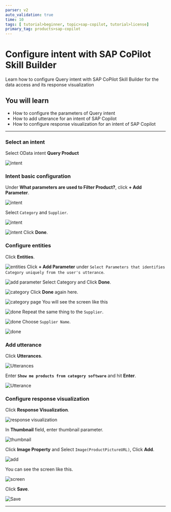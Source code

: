 ```yaml
---
parser: v2
auto_validation: true
time: 10
tags: [ tutorial>beginner, topic>sap-copilot, tutorial>license]
primary_tag: products>sap-copilot
---
```

# Configure intent with SAP CoPilot Skill Builder
<!-- description --> Learn how to configure Query intent with SAP CoPilot Skill Builder for the data access and its response visualization

<!---
## Prerequisites
 - [Assign OData to the Skill](https://developers.sap.com/index.html)
-->

## You will learn
  - How to configure the parameters of Query intent
  - How to add utterance for an intent of SAP Copilot
  - How to configure response visualization for an intent of SAP Copilot

---

### Select an intent


Select OData intent **Query Product**  

![intent](copilot-01-1.png)


### Intent basic configuration


Under **What parameters are used to Filter Product?**,
click  **+ Add Parameter**.  

![intent](copilot-02-1.png)


Select `Category` and `Supplier`.

![intent](copilot-02-2.png)

![intent](copilot-02-3.png)
Click **Done**.


### Configure entities


Click **Entities**.  

![entities](copilot-03-1.png)
Click **+ Add Parameter** under `Select Parameters that identifies Category uniquely from the user's utterance`.  

![add parameter](copilot-03-2.png)
Select Category and Click **Done**.  

![category](copilot-03-3.png)
Click **Done** again here.  

![category page](copilot-03-4.png)
You will see the screen like this  

![done](copilot-04-5.png)
Repeat the same thing to the `Supplier`.  

![done](copilot-04-6.png)
Choose `Supplier Name`.  

![done](copilot-04-7.png)


### Add utterance


Click **Utterances**.  

![Utterances](copilot-05-1.png)

Enter **`Show me products from category software`** and hit **Enter**.  

![Utterance](copilot-05-2.png)



### Configure response visualization


Click **Response Visualization**.  

![response visualization](copilot-06-1.png)

In **Thumbnail** field, enter thumbnail parameter.  

![thumbnail](copilot-06-2.png)

Click **Image Property**  and Select `Image(ProductPictureURL)`, Click **Add**.  

![add](copilot-06-3.png)

You can see the screen like this.  

![screen](copilot-06-4.png)

Click **Save**.  

![Save](copilot-06-5.png)









---
